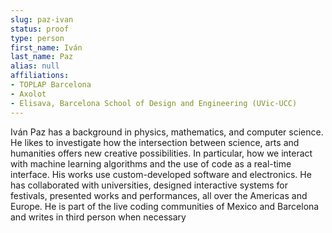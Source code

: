 ```yaml
---
slug: paz-ivan
status: proof
type: person
first_name: Iván
last_name: Paz
alias: null
affiliations:
- TOPLAP Barcelona
- Axolot
- Elisava, Barcelona School of Design and Engineering (UVic-UCC)
---
```


Iván Paz has a background in physics, mathematics, and computer science. He
likes to investigate how the intersection between science, arts and humanities
offers new creative possibilities. In particular, how we interact with machine
learning algorithms and the use of code as a real-time interface. His works use
custom-developed software and electronics. He has collaborated with universities,
designed interactive systems for festivals, presented works and performances, all
over the Americas and Europe. He is part of the live coding communities of
Mexico and Barcelona and writes in third person when necessary

